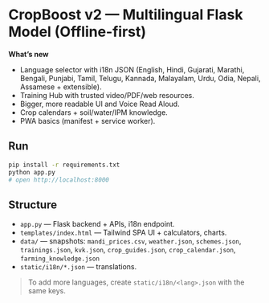 # CropBoost v2 — Multilingual Flask Model (Offline-first)

**What’s new**
- Language selector with i18n JSON (English, Hindi, Gujarati, Marathi, Bengali, Punjabi, Tamil, Telugu, Kannada, Malayalam, Urdu, Odia, Nepali, Assamese + extensible).
- Training Hub with trusted video/PDF/web resources.
- Bigger, more readable UI and Voice Read Aloud.
- Crop calendars + soil/water/IPM knowledge.
- PWA basics (manifest + service worker).

## Run
```bash
pip install -r requirements.txt
python app.py
# open http://localhost:8000
```

## Structure
- `app.py` — Flask backend + APIs, i18n endpoint.
- `templates/index.html` — Tailwind SPA UI + calculators, charts.
- `data/` — snapshots: `mandi_prices.csv`, `weather.json`, `schemes.json`, `trainings.json`, `kvk.json`, `crop_guides.json`, `crop_calendar.json`, `farming_knowledge.json`
- `static/i18n/*.json` — translations.

> To add more languages, create `static/i18n/<lang>.json` with the same keys.
